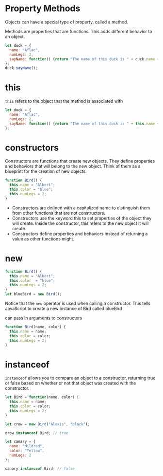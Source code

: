 # Property Methods
Objects can have a special type of property, called a method.

Methods are properties that are functions. This adds different behavior to an object.
```javascript
let duck = {
  name: "Aflac",
  numLegs: 2,
  sayName: function() {return "The name of this duck is " + duck.name + ".";}
};
duck.sayName();
```

# this
`this` refers to the object that the method is associated with
```javascript
let duck = {
  name: "Aflac",
  numLegs: 2,
  sayName: function() {return "The name of this duck is " + this.name + ".";}
};
```

# constructors
Constructors are functions that create new objects. They define properties and behaviors that will belong to the new object. Think of them as a blueprint for the creation of new objects.
```javascript
function Bird() {
  this.name = "Albert";
  this.color = "blue";
  this.numLegs = 2;
}
```
- Constructors are defined with a capitalized name to distinguish them from other functions that are not constructors.
- Constructors use the keyword this to set properties of the object they will create. Inside the constructor, this refers to the new object it will create.
- Constructors define properties and behaviors instead of returning a value as other functions might.

# new
```javascript
function Bird() {
  this.name = "Albert";
  this.color  = "blue";
  this.numLegs = 2;
}
let blueBird = new Bird();
```

Notice that the `new` operator is used when calling a constructor. This tells JavaScript to create a new instance of Bird called blueBird

can pass in arguments to constructors 
```javascript
function Bird(name, color) {
  this.name = name;
  this.color = color;
  this.numLegs = 2;
}
```
# instanceof
`instanceof` allows you to compare an object to a constructor, returning true or false based on whether or not that object was created with the constructor.
```javascript
let Bird = function(name, color) {
  this.name = name;
  this.color = color;
  this.numLegs = 2;
}

let crow = new Bird("Alexis", "black");

crow instanceof Bird; // true

let canary = {
  name: "Mildred",
  color: "Yellow",
  numLegs: 2
};

canary instanceof Bird; // false
```